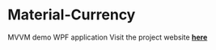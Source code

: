 # Material-Currency
MVVM demo WPF application
Visit the project website [**here**](https://neria-gilad.github.io/Material-Currency/)
